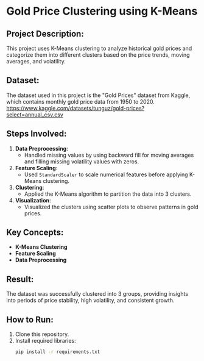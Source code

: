 # Gold Price Clustering using K-Means

## Project Description:
This project uses K-Means clustering to analyze historical gold prices and categorize them into different clusters based on the price trends, moving averages, and volatility.

## Dataset:
The dataset used in this project is the "Gold Prices" dataset from Kaggle, which contains monthly gold price data from 1950 to 2020.
https://www.kaggle.com/datasets/tunguz/gold-prices?select=annual_csv.csv

## Steps Involved:
1. **Data Preprocessing**: 
   - Handled missing values by using backward fill for moving averages and filling missing volatility values with zeros.
2. **Feature Scaling**: 
   - Used `StandardScaler` to scale numerical features before applying K-Means clustering.
3. **Clustering**: 
   - Applied the K-Means algorithm to partition the data into 3 clusters.
4. **Visualization**: 
   - Visualized the clusters using scatter plots to observe patterns in gold prices.

## Key Concepts:
- **K-Means Clustering**
- **Feature Scaling**
- **Data Preprocessing**

## Result:
The dataset was successfully clustered into 3 groups, providing insights into periods of price stability, high volatility, and consistent growth.

## How to Run:
1. Clone this repository.
2. Install required libraries:
   ```bash
   pip install -r requirements.txt
